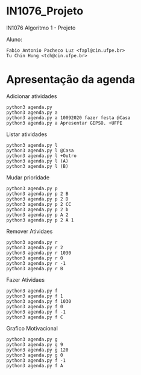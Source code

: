 # IN1076_Projeto
IN1076 Algoritmo 1 - Projeto

Aluno:
```
Fabio Antonio Pacheco Luz <fapl@cin.ufpe.br>
Tu Chin Hung <tch@cin.ufpe.br>
```

# Apresentação da agenda 

Adicionar atividades
```
python3 agenda.py
python3 agenda.py a
python3 agenda.py a 10092020 fazer festa @Casa
python3 agenda.py a Apresentar GEPSO. +UFPE
```

Listar atividades
```
python3 agenda.py l
python3 agenda.py l @Casa
python3 agenda.py l +Outro
python3 agenda.py l (A)
python3 agenda.py l (B)
```

Mudar prioridade
```
python3 agenda.py p
python3 agenda.py p 2 B
python3 agenda.py p 2 D
python3 agenda.py p 2 CC
python3 agenda.py p 2 b
python3 agenda.py p A 2
python3 agenda.py p 2 A 1
```

Remover Atividaes
```
python3 agenda.py r
python3 agenda.py r 2
python3 agenda.py r 1030
python3 agenda.py r 0
python3 agenda.py r -1
python3 agenda.py r B
```

Fazer Atividaes
```
python3 agenda.py f
python3 agenda.py f 1
python3 agenda.py f 1030
python3 agenda.py f 0
python3 agenda.py f -1
python3 agenda.py f C
```

Grafico Motivacional
```
python3 agenda.py g
python3 agenda.py g 9
python3 agenda.py g 120
python3 agenda.py g 0
python3 agenda.py f -1
python3 agenda.py f A
```
